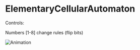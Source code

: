 # ElementaryCellularAutomaton

Controls:

Numbers [1-8] change rules (flip bits)

![Animation](https://github.com/SlawekSt/ElementaryCellularAutomaton/blob/main/Animation.gif)

